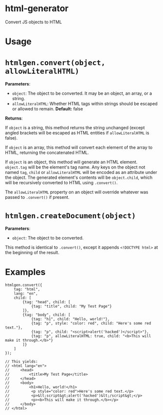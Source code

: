 # html-generator

Convert JS objects to HTML

# Usage

# `htmlgen.convert(object, allowLiteralHTML)`

**Parameters**:
* `object`: The object to be converted. It may be an object, an array, or a string.
* `allowLiteralHTML`: Whether HTML tags within strings should be escaped or allowed to remain. **Default:** false

**Returns**:

If `object` is a string, this method returns the string unchanged (except angled brackets will be escaped as HTML entities if `allowLiteralHTML` is false). 

If `object` is an array, this method will convert each element of the array to HTML, returning the concatenated HTML.

If `object` is an object, this method will generate an HTML element. `object.tag` will be the element's tag name. Any keys on the object not named `tag`, `child` or `allowLiteralHTML` will be encoded as an attribute under the object. The generated element's contents will be `object.child`, which will be recursively converted to HTML using `.convert()`.

The `allowLiteralHTML` property on an object will override whatever was passed to `.convert()` if present.

# `htmlgen.createDocument(object)`

**Parameters**:
* `object`: The object to be converted.

This method is identical to `.convert()`, except it appends `<!DOCTYPE html>` at the beginning of the result.

# Examples

```
htmlgen.convert({
    tag: "html",
    lang: "en",
    child: [
        {tag: "head", child: [
            {tag: "title", child: "My Test Page"}
        ]},
        {tag: "body", child: [
            {tag: "h1", child: "Hello, world!"},
            {tag: "p", style: "color: red", child: "Here's some red text."},
            {tag: "p", child: "<script>alert('hacked')</script>"},
            {tag: "p", allowLiteralHTML: true, child: "<b>This will make it through.</b>"}
        ]}
    ]
});

// This yields:
// <html lang="en">
//     <head>
//         <title>My Test Page</title>
//     </head>
//     <body>
//         <h1>Hello, world!</h1>
//          <p style="color: red">Here's some red text.</p>
//          <p>&lt;script&gt;alert('hacked')&lt;/script&gt;</p>
//          <p><b>This will make it through.</b></p>
//     </body>
// </html>
```

